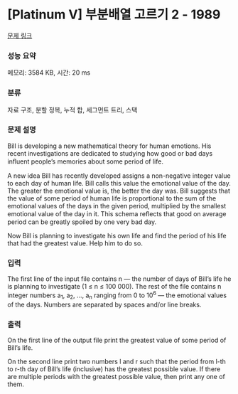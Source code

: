 # [Platinum V] 부분배열 고르기 2 - 1989 

[문제 링크](https://www.acmicpc.net/problem/1989) 

### 성능 요약

메모리: 3584 KB, 시간: 20 ms

### 분류

자료 구조, 분할 정복, 누적 합, 세그먼트 트리, 스택

### 문제 설명

<p>Bill is developing a new mathematical theory for human emotions. His recent investigations are dedicated to studying how good or bad days inﬂuent people’s memories about some period of life.</p>

<p>A new idea Bill has recently developed assigns a non-negative integer value to each day of human life. Bill calls this value the emotional value of the day. The greater the emotional value is, the better the day was. Bill suggests that the value of some period of human life is proportional to the sum of the emotional values of the days in the given period, multiplied by the smallest emotional value of the day in it. This schema reﬂects that good on average period can be greatly spoiled by one very bad day.</p>

<p>Now Bill is planning to investigate his own life and find the period of his life that had the greatest value. Help him to do so.</p>

### 입력 

 <p>The first line of the input file contains n — the number of days of Bill’s life he is planning to investigate (1 ≤ n ≤ 100 000). The rest of the file contains n integer numbers a<sub>1</sub>, a<sub>2</sub>, ..., a<sub>n</sub> ranging from 0 to 10<sup>6</sup> — the emotional values of the days. Numbers are separated by spaces and/or line breaks.</p>

### 출력 

 <p>On the first line of the output file print the greatest value of some period of Bill’s life.</p>

<p>On the second line print two numbers l and r such that the period from l-th to r-th day of Bill’s life (inclusive) has the greatest possible value. If there are multiple periods with the greatest possible value, then print any one of them.</p>

